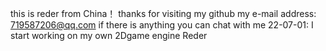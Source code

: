 this is reder from China！
thanks for visiting my github
my e-mail address: 719587206@qq.com
if there is anything you can chat with me
22-07-01: I start working on my own 2Dgame engine Reder



<!---
Reder777/Reder777 is a ✨ special ✨ repository because its `README.md` (this file) appears on your GitHub profile.
You can click the Preview link to take a look at your changes.
--->
